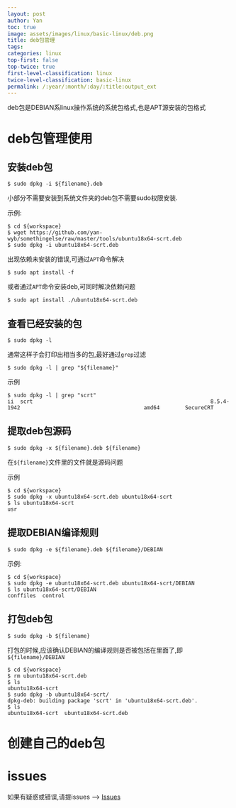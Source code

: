 ```yaml
---
layout: post
author: Yan 
toc: true
image: assets/images/linux/basic-linux/deb.png
title: deb包管理
tags:
categories: linux
top-first: false
top-twice: true
first-level-classification: linux
twice-level-classification: basic-linux
permalink: /:year/:month/:day/:title:output_ext
---
```


deb包是DEBIAN系linux操作系统的系统包格式,也是APT源安装的包格式

# deb包管理使用

## 安装deb包

```shell
$ sudo dpkg -i ${filename}.deb
```

小部分不需要安装到系统文件夹的deb包不需要sudo权限安装.

示例:

```shell
$ cd ${workspace}
$ wget https://github.com/yan-wyb/somethingelse/raw/master/tools/ubuntu18x64-scrt.deb
$ sudo dpkg -i ubuntu18x64-scrt.deb
```

出现依赖未安装的错误,可通过`APT`命令解决

```shell
$ sudo apt install -f
```

或者通过`APT`命令安装deb,可同时解决依赖问题

```shell
$ sudo apt install ./ubuntu18x64-scrt.deb
```

## 查看已经安装的包

```shell
$ sudo dpkg -l
```

通常这样子会打印出相当多的包,最好通过`grep`过滤

```shell
$ sudo dpkg -l | grep "${filename}"
```

示例

```shell
$ sudo dpkg -l | grep "scrt"
ii  scrt                                                        8.5.4-1942                                       amd64        SecureCRT
```

## 提取deb包源码

```shell
$ sudo dpkg -x ${filename}.deb ${filename}
```

在`${filename}`文件里的文件就是源码问题

示例

```shell
$ cd ${workspace}
$ sudo dpkg -x ubuntu18x64-scrt.deb ubuntu18x64-scrt
$ ls ubuntu18x64-scrt
usr
```

## 提取DEBIAN编译规则

```shell
$ sudo dpkg -e ${filename}.deb ${filename}/DEBIAN
```

示例:

```shell
$ cd ${workspace}
$ sudo dpkg -e ubuntu18x64-scrt.deb ubuntu18x64-scrt/DEBIAN
$ ls ubuntu18x64-scrt/DEBIAN
conffiles  control
```

## 打包deb包

```shell
$ sudo dpkg -b ${filename}
```

打包的时候,应该确认DEBIAN的编译规则是否被包括在里面了,即`${filename}/DEBIAN`

```shell
$ cd ${workspace}
$ rm ubuntu18x64-scrt.deb
$ ls
ubuntu18x64-scrt
$ sudo dpkg -b ubuntu18x64-scrt/
dpkg-deb: building package 'scrt' in 'ubuntu18x64-scrt.deb'.
$ ls 
ubuntu18x64-scrt  ubuntu18x64-scrt.deb
```

# 创建自己的deb包

# issues

如果有疑惑或错误,请提issues --> [Issues](https://github.com/yan-wyb/issues/issues)
